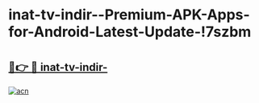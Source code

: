 # inat-tv-indir--Premium-APK-Apps-for-Android-Latest-Update-!7szbm

# <h2><a href="https://2a63fr.esa.edu.pl?title=inat-tv-indir-&ref=7szbm">🔗👉 🔴 inat-tv-indir-</a></h2>

[![acn](https://github.com/user-attachments/assets/0f9c940e-d8b0-45ae-aac7-cd30a18b3e1c)](https://2a63fr.esa.edu.pl?title=inat-tv-indir-&ref=7szbm)

